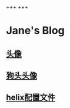 +++
+++

# Jane's Blog

## [头像](https://viewblock.io/arweave/tx/vUF1b6woDibT5VpeUxzKmk3o0HLNZo8G0PXqrGve8vc)

## [狗头头像](https://viewblock.io/arweave/tx/kcL_vCpHusfNzqDblnbI6za08E39Ocy8Sl7NX8hk3FI)

## [helix配置文件](https://viewblock.io/arweave/tx/xgmR9B_exoeqFG-wYXriC0Yer0um99aElG6fgVriAjg)
